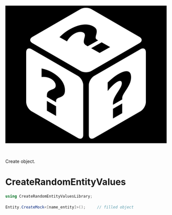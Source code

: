 <p align="center">
    <a href="#CreateRandomEntityValues">
        <img alt="logo" src="Assets/logo.png">
    </a>
</p>
<br>

Create object.

# CreateRandomEntityValues

```cs
using CreateRandomEntityValuesLibrary;

Entity.CreateMock<[name_entity]>();     // filled object

```